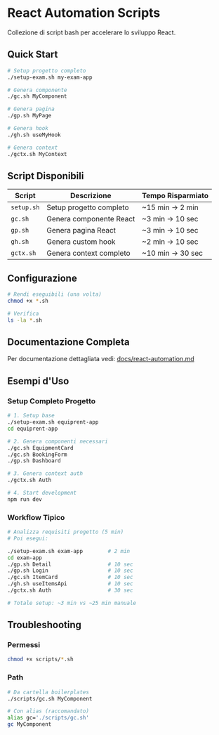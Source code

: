 # React Automation Scripts

Collezione di script bash per accelerare lo sviluppo React.

## Quick Start

```bash
# Setup progetto completo
./setup-exam.sh my-exam-app

# Genera componente
./gc.sh MyComponent

# Genera pagina  
./gp.sh MyPage

# Genera hook
./gh.sh useMyHook

# Genera context
./gctx.sh MyContext
```

## Script Disponibili

| Script     | Descrizione             | Tempo Risparmiato |
|------------|-------------------------|-------------------|
| `setup.sh` | Setup progetto completo | ~15 min →  2 min  |
| `gc.sh`    | Genera componente React |  ~3 min → 10 sec  |
| `gp.sh`    | Genera pagina React     |  ~3 min → 10 sec  |
| `gh.sh`    | Genera custom hook      |  ~2 min → 10 sec  |
| `gctx.sh`  | Genera context completo | ~10 min → 30 sec  |

## Configurazione

```bash
# Rendi eseguibili (una volta)
chmod +x *.sh

# Verifica
ls -la *.sh
```

## Documentazione Completa

Per documentazione dettagliata vedi: [docs/react-automation.md](../docs/react-automation.md)

## Esempi d'Uso

### Setup Completo Progetto
```bash
# 1. Setup base
./setup-exam.sh equiprent-app
cd equiprent-app

# 2. Genera componenti necessari
./gc.sh EquipmentCard
./gc.sh BookingForm
./gp.sh Dashboard

# 3. Genera context auth
./gctx.sh Auth

# 4. Start development
npm run dev
```

### Workflow Tipico
```bash
# Analizza requisiti progetto (5 min)
# Poi esegui:

./setup-exam.sh exam-app        # 2 min
cd exam-app
./gp.sh Detail                  # 10 sec
./gp.sh Login                   # 10 sec  
./gc.sh ItemCard                # 10 sec
./gh.sh useItemsApi             # 10 sec
./gctx.sh Auth                  # 30 sec

# Totale setup: ~3 min vs ~25 min manuale
```

## Troubleshooting

### Permessi
```bash
chmod +x scripts/*.sh
```

### Path
```bash
# Da cartella boilerplates
./scripts/gc.sh MyComponent

# Con alias (raccomandato)
alias gc='./scripts/gc.sh'
gc MyComponent
```